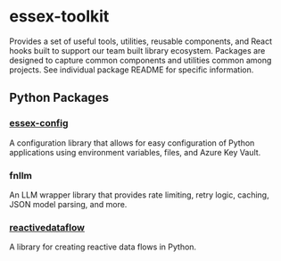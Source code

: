 # essex-toolkit

Provides a set of useful tools, utilities, reusable components, and React hooks built to support our team built library ecosystem.
Packages are designed to capture common components and utilities common among projects.
See individual package README for specific information.

## Python Packages

### [essex-config](essex-config/index.md)
A configuration library that allows for easy configuration of Python applications using environment variables, files, and Azure Key Vault.
### fnllm
An LLM wrapper library that provides rate limiting, retry logic, caching, JSON model parsing, and more.
### [reactivedataflow](reactivedataflow/index.md)
A library for creating reactive data flows in Python.
